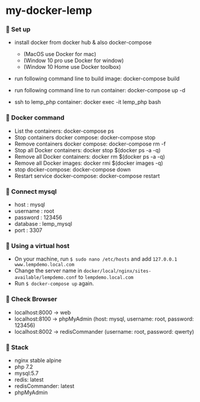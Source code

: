 # my-docker-lemp
### 🚀 Set up
- install docker from docker hub & also docker-compose
   * (MacOS use Docker for mac)
   * (Window 10 pro use Docker for window)
   * (Window 10 Home use Docker toolbox)

- run following command line to build image: docker-compose build
- run following command line to run container: docker-compose up -d
- ssh to lemp_php container: docker exec -it lemp_php bash

### 🚀 Docker command
- List the containers: docker-compose ps
- Stop containers docker compose: docker-compose stop
- Remove containers docker compose: docker-compose rm -f
- Stop all Docker containers: docker stop $(docker ps -a -q)
- Remove all Docker containers: docker rm $(docker ps -a -q)
- Remove all Docker images: docker rmi $(docker images -q)
- stop docker-compose: docker-compose down
- Restart service docker-compose: docker-compose restart

### 🚀 Connect mysql
- host : mysql
- username : root
- password : 123456
- database : lemp_mysql
- port : 3307

### 🚀 Using a virtual host

- On your machine, run `$ sudo nano /etc/hosts` and add `127.0.0.1  www.lempdemo.local.com`
- Change the server name in `docker/local/nginx/sites-available/lempdemo.conf` to `lempdemo.local.com`
- Run `$ docker-compose up` again.

### 🚀 Check Browser
- localhost:8000 -> web
- localhost:8100 -> phpMyAdmin (host: mysql, username: root, password: 123456)
- localhost:8002 -> redisCommander (username: root, password: qwerty)

### 🚀 Stack
- nginx stable alpine
- php 7.2
- mysql:5.7
- redis: latest
- redisCommander: latest
- phpMyAdmin